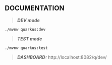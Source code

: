## DOCUMENTATION

> **_DEV mode_**
```shell script
./mvnw quarkus:dev
```
> **_TEST mode_**
```shell script
./mvnw quarkus:test
```
> **_DASHBOARD:_** http://localhost:8082/q/dev/